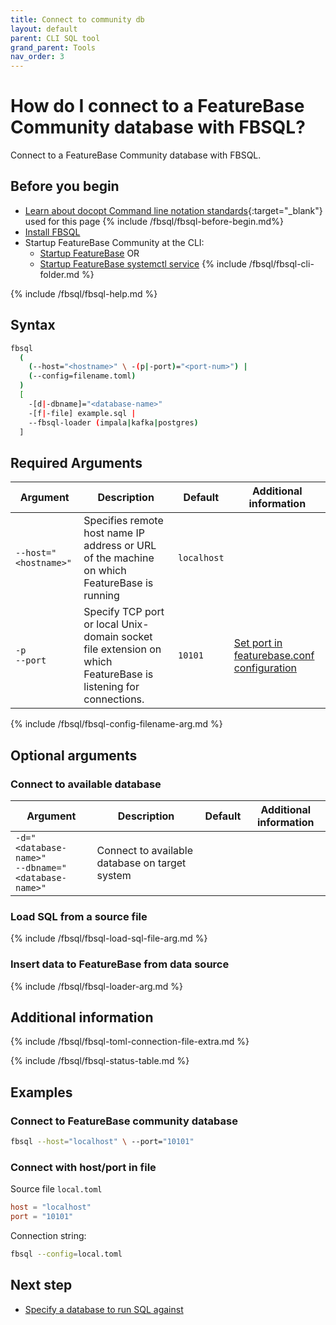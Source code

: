 ```yaml
---
title: Connect to community db
layout: default
parent: CLI SQL tool
grand_parent: Tools
nav_order: 3
---
```


# How do I connect to a FeatureBase Community database with FBSQL?

Connect to a FeatureBase Community database with FBSQL.

## Before you begin

* [Learn about docopt Command line notation standards](http://docopt.org/){:target="_blank"} used for this page
{% include /fbsql/fbsql-before-begin.md%}
* [Install FBSQL](/docs/tools/fbsql/fbsql-install)
* Startup FeatureBase Community at the CLI:
  * [Startup FeatureBase](/docs/community/com-startup-connect) OR
  * [Startup FeatureBase systemctl service](/docs/community/com-config/com-config-service-fb-manage)
{% include /fbsql/fbsql-cli-folder.md %}

{% include /fbsql/fbsql-help.md %}

## Syntax

```sh
fbsql
  (
    (--host="<hostname>" \ -(p|-port)="<port-num>") |
    (--config=filename.toml)
  )
  [
    -[d|-dbname]="<database-name>"
    -[f|-file] example.sql |
    --fbsql-loader (impala|kafka|postgres)
  ]
```

## Required Arguments

| Argument | Description | Default | Additional information |
|---|---|---|---|
| `--host="<hostname>"` | Specifies remote host name IP address or URL of the machine on which FeatureBase is running | `localhost` |  |
| `-p`<br>`--port` | Specify TCP port or local Unix-domain socket file extension on which FeatureBase is listening for connections. | `10101` | [Set port in featurebase.conf configuration](/docs/community/com-config/com-config-flags) |
{% include /fbsql/fbsql-config-filename-arg.md %}

## Optional arguments

### Connect to available database

| Argument | Description | Default | Additional information |
|---|---|---|---|
|`-d="<database-name>"`<br/>`--dbname="<database-name>"` | Connect to available database on target system |  |  |

### Load SQL from a source file

{% include /fbsql/fbsql-load-sql-file-arg.md %}

### Insert data to FeatureBase from data source

{% include /fbsql/fbsql-loader-arg.md %}

## Additional information

{% include /fbsql/fbsql-toml-connection-file-extra.md %}

{% include /fbsql/fbsql-status-table.md %}

## Examples

### Connect to FeatureBase community database

```sh
fbsql --host="localhost" \ --port="10101"
```

### Connect with host/port in file

Source file `local.toml`
```toml
host = "localhost"
port = "10101"
```
Connection string:
```sh
fbsql --config=local.toml
```

## Next step

* [Specify a database to run SQL against](/docs/tools/fbsql/fbsql-running-sql)
